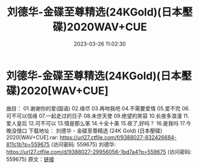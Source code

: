 ﻿---
title: 刘德华-金碟至尊精选(24KGold)(日本壓碟)2020WAV+CUE
date: 2023-03-26 11:02:30
categories: WAV车载音乐、镜像
tags: 华语中文
---
# 刘德华-金碟至尊精选(24KGold)(日本壓碟)2020[WAV+CUE]

曲目：
01.谢谢你的爱(国语)
02.缘尽
03.再吻我吧
04.不需要爱情
05.爱不完
06.可不可以信缘
07.一起走过的日子
08.未世天使
09.绝望的笑容
10.长夜多浪漫
11.爱人皇后
12.可不可以
13.情是那么笨
14.十全十美
15.夜了,好吗？
16.是我吗
17.今晚没借口
下载地址：
刘德华 - 金碟至尊精选 (24K Gold) (日本壓碟) 2020[WAV+CUE].rar: https://url27.ctfile.com/f/9388027-832426684-811c1b?p=559675
(访问密码: 559675)
刘德华: https://url27.ctfile.com/d/9388027-29956056-1bd7a4?p=559675
(访问密码: 559675)
原文：[链接](https://blog.sina.com.cn/s/blog_1647c7e760103115o.html)
